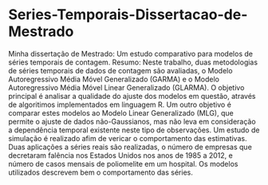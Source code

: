 # Series-Temporais-Dissertacao-de-Mestrado
Minha dissertação de Mestrado: Um estudo comparativo para modelos de séries temporais de contagem.
Resumo:
	Neste trabalho, duas metodologias de séries temporais de dados de contagem são avaliadas, o Modelo Autoregressivo Média Móvel Generalizado (GARMA) e o Modelo Autoregressivo Média Móvel Linear Generalizado (GLARMA). O objetivo principal é analisar a qualidade do ajuste dos modelos em questão, através de algoritimos implementados em linguagem R. Um outro objetivo é comparar estes modelos ao Modelo Linear Generalizado (MLG), que permite o ajuste de dados não-Gaussianos, mas não leva em consideração a dependência temporal existente neste tipo de observações. Um estudo de simulação é realizado afim de vericar o comportamento das estimativas. Duas aplicações a séries reais são realizadas, o número de empresas que decretaram falência nos Estados Unidos nos anos de 1985 a 2012, e número de casos mensais de poliomelite em um hospital. Os modelos utilizados descrevem bem o comportamento das séries.
